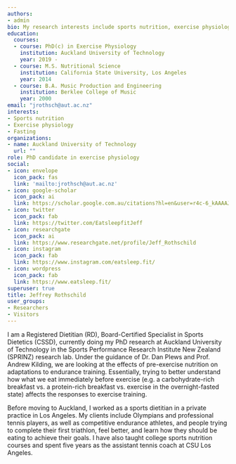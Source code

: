 ```yaml
---
authors:
- admin
bio: My research interests include sports nutrition, exercise physiology, and fasting.
education:
  courses:
  - course: PhD(c) in Exercise Physiology
    institution: Auckland University of Technology
    year: 2019 -
  - course: M.S. Nutritional Science
    institution: California State University, Los Angeles
    year: 2014
  - course: B.A. Music Production and Engineering
    institution: Berklee College of Music
    year: 2000
email: "jrothsch@aut.ac.nz"
interests:
- Sports nutrition
- Exercise physiology 
- Fasting
organizations:
- name: Auckland University of Technology
  url: ""
role: PhD candidate in exercise physiology
social:
- icon: envelope
  icon_pack: fas
  link: 'mailto:jrothsch@aut.ac.nz'
- icon: google-scholar
  icon_pack: ai
  link: https://scholar.google.com.au/citations?hl=en&user=r4c-6_kAAAAJ
- icon: twitter
  icon_pack: fab
  link: https://twitter.com/EatsleepfitJeff
- icon: researchgate
  icon_pack: ai
  link: https://www.researchgate.net/profile/Jeff_Rothschild
- icon: instagram
  icon_pack: fab
  link: https://www.instagram.com/eatsleep.fit/
- icon: wordpress
  icon_pack: fab
  link: https://www.eatsleep.fit/
superuser: true
title: Jeffrey Rothschild
user_groups:
- Researchers
- Visitors
---
```


I am a Registered Dietitian (RD), Board-Certified Specialist in Sports Dietetics (CSSD), currently doing my PhD research at Auckland University of Technology in the Sports Performance Research Institute New Zealand (SPRINZ) research lab. Under the guidance of Dr. Dan Plews and Prof. Andrew Kilding, we are looking at the effects of pre-exercise nutrition on adaptations to endurance training. Essentially, trying to better understand how what we eat immediately before exercise (e.g. a carbohydrate-rich breakfast vs. a protein-rich breakfast vs. exercise in the overnight-fasted state) affects the responses to exercise training.

Before moving to Auckland, I worked as a sports dietitian in a private practice in Los Angeles. My clients include Olympians and professional tennis players, as well as competitive endurance athletes, and people trying to complete their first triathlon, feel better, and learn how they should be eating to achieve their goals. I have also taught college sports nutrition courses and spent five years as the assistant tennis coach at CSU Los Angeles. 

